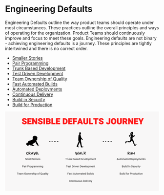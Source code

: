 # Engineering Defaults

Engineering Defaults outline the way product teams should operate under most circumstances. ​These practices outline the overall principles and ways of operating for the organization. ​Product Teams should continuously improve and focus to meet these goals. ​Engineering defaults are not binary - achieving engineering defaults is a journey.​ These principles are tightly intertwined and there is no correct order.​

- [Smaller Stories](small-stories/README.md)
- [Pair Programming](pair-programming/README.md)
- [Trunk Based Development](trunk-based-development/README.md)
- [Test Driven Development](test-driven-development/README.md)
- [Team Ownership of Quality](team-ownership-of-quality/README.md)
- [Fast Automated Builds](fast-automated-builds/README.md)
- [Automated Deployments](automated-deployments/README.md)
- [Continuous Delivery](continuous-delivery/README.md)
- [Build in Security](build-in-security/README.md)
- [Build for Production](build-for-production/README.md)

<img src="./assets/sd-journey.png" alt="journey" width="800"/>
